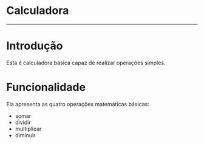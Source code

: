 # Calculadora
****

Introdução
==========

Esta é calculadora básica capaz de realizar operações simples.

Funcionalidade
==============

Ela apresenta as quatro operações matemáticas básicas: 

- somar
- dividir
- multiplicar 
- diminuir


